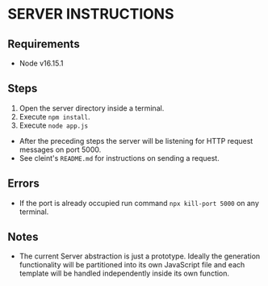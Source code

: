 # SERVER INSTRUCTIONS

## Requirements

- Node v16.15.1

## Steps

1. Open the server directory inside a terminal.
2. Execute `npm install`.
3. Execute `node app.js`

- After the preceding steps the server will be listening for HTTP request messages on port 5000.
- See cleint's `README.md` for instructions on sending a request.

## Errors

- If the port is already occupied run command `npx kill-port 5000` on any terminal.

## Notes

- The current Server abstraction is just a prototype. Ideally the generation functionality will be partitioned into its own JavaScript file and each template will be handled independently inside its own function.
